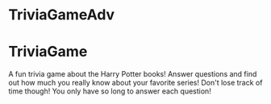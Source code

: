 # TriviaGameAdv

# TriviaGame


A fun trivia game about the Harry Potter books! Answer questions and find out how much you really know about your favorite series! Don't lose track of time though! You only have so long to answer each question!
